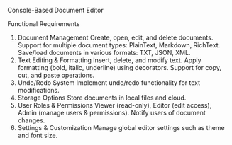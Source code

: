 Console-Based Document Editor

Functional Requirements
1. Document Management
Create, open, edit, and delete documents.
Support for multiple document types: PlainText, Markdown, RichText.
Save/load documents in various formats: TXT, JSON, XML.
2. Text Editing & Formatting
Insert, delete, and modify text.
Apply formatting (bold, italic, underline) using decorators.
Support for copy, cut, and paste operations.
3. Undo/Redo System
Implement undo/redo functionality for text modifications.
4. Storage Options
Store documents in local files and cloud.
5. User Roles & Permissions
Viewer (read-only), Editor (edit access), Admin (manage users & permissions).
Notify users of document changes.
6. Settings & Customization
Manage global editor settings such as theme and font size.
